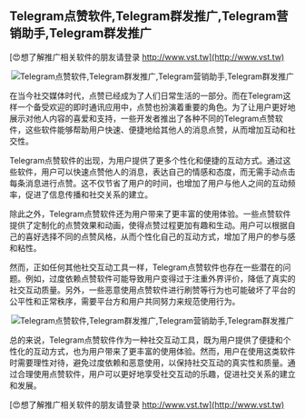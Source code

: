 ## **Telegram点赞软件,Telegram群发推广,Telegram营销助手,Telegram群发推广**

[😍想了解推广相关软件的朋友请登录 http://www.vst.tw](http://www.vst.tw)

 <center><img src="https://vst.tw/MP4/tuiguang/png/5.png" alt="Telegram点赞软件,Telegram群发推广,Telegram营销助手,Telegram群发推广"></center>

在当今社交媒体时代，点赞已经成为了人们日常生活的一部分。而在Telegram这样一个备受欢迎的即时通讯应用中，点赞也扮演着重要的角色。为了让用户更好地展示对他人内容的喜爱和支持，一些开发者推出了各种不同的Telegram点赞软件，这些软件能够帮助用户快速、便捷地给其他人的消息点赞，从而增加互动和社交性。

Telegram点赞软件的出现，为用户提供了更多个性化和便捷的互动方式。通过这些软件，用户可以快速点赞他人的消息，表达自己的情感和态度，而无需手动点击每条消息进行点赞。这不仅节省了用户的时间，也增加了用户与他人之间的互动频率，促进了信息传播和社交关系的建立。

除此之外，Telegram点赞软件还为用户带来了更丰富的使用体验。一些点赞软件提供了定制化的点赞效果和动画，使得点赞过程更加有趣和生动。用户可以根据自己的喜好选择不同的点赞风格，从而个性化自己的互动方式，增加了用户的参与感和粘性。

然而，正如任何其他社交互动工具一样，Telegram点赞软件也存在一些潜在的问题。例如，过度依赖点赞软件可能导致用户变得过于注重外界评价，降低了真实的社交互动质量。另外，一些恶意使用点赞软件进行刷赞等行为也可能破坏了平台的公平性和正常秩序，需要平台方和用户共同努力来规范使用行为。

 <center><img src="https://vst.tw/MP4/tuiguang/png/2.png" alt="Telegram点赞软件,Telegram群发推广,Telegram营销助手,Telegram群发推广"></center>

总的来说，Telegram点赞软件作为一种社交互动工具，既为用户提供了便捷和个性化的互动方式，也为用户带来了更丰富的使用体验。然而，用户在使用这类软件时需要理性对待，避免过度依赖和恶意使用，以保持社交互动的真实性和质量。通过合理使用点赞软件，用户可以更好地享受社交互动的乐趣，促进社交关系的建立和发展。

[😍想了解推广相关软件的朋友请登录 http://www.vst.tw](http://www.vst.tw)



